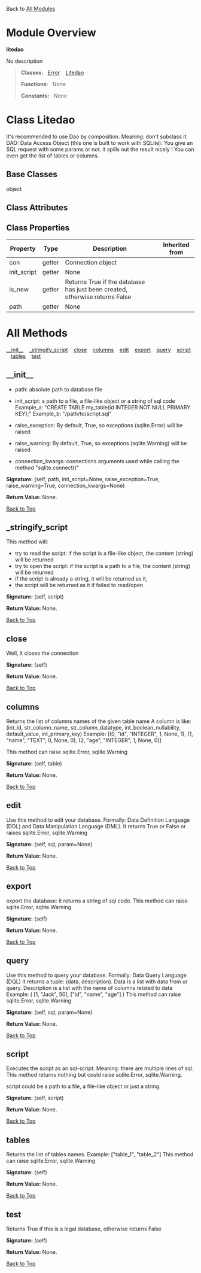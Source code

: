 Back to [All Modules](https://github.com/pyrustic/litedao/blob/master/docs/modules/README.md#readme)

# Module Overview

**litedao**
 
No description

> **Classes:** &nbsp; [Error](https://github.com/pyrustic/litedao/blob/master/docs/modules/content/litedao/content/classes/Error.md#class-error) &nbsp;&nbsp; [Litedao](https://github.com/pyrustic/litedao/blob/master/docs/modules/content/litedao/content/classes/Litedao.md#class-litedao)
>
> **Functions:** &nbsp; None
>
> **Constants:** &nbsp; None

# Class Litedao
It's recommended to use Dao by composition. Meaning: don't subclass it.
DAO: Data Access Object (this one is built to work with SQLite).
You give an SQL request with some params or not, it spills out the result nicely !
You can even get the list of tables or columns.

## Base Classes
object

## Class Attributes


## Class Properties
|Property|Type|Description|Inherited from|
|---|---|---|---|
|con|getter|Connection object||
|init_script|getter|None||
|is_new|getter|Returns True if the database has just been created, otherwise returns False||
|path|getter|None||



# All Methods
[\_\_init\_\_](#__init__) &nbsp;&nbsp; [\_stringify\_script](#_stringify_script) &nbsp;&nbsp; [close](#close) &nbsp;&nbsp; [columns](#columns) &nbsp;&nbsp; [edit](#edit) &nbsp;&nbsp; [export](#export) &nbsp;&nbsp; [query](#query) &nbsp;&nbsp; [script](#script) &nbsp;&nbsp; [tables](#tables) &nbsp;&nbsp; [test](#test)

## \_\_init\_\_
- path: absolute path to database file

- init_script: a path to a file, a file-like object or a string of sql code
    Example_a: "CREATE TABLE my_table(id INTEGER NOT NULL PRIMARY KEY);"
    Example_b: "/path/to/script.sql"

- raise_exception: By default, True, so exceptions (sqlite.Error) will be raised

- raise_warning: By default, True, so exceptions (sqlite.Warning) will be raised

- connection_kwargs: connections arguments used while calling the
 method "sqlite.connect()"



**Signature:** (self, path, init\_script=None, raise\_exception=True, raise\_warning=True, connection\_kwargs=None)





**Return Value:** None.

[Back to Top](#module-overview)


## \_stringify\_script
This method will:
- try to read the script: if the script is a file-like object,
    the content (string) will be returned
- try to open the script: if the script is a path to a file,
    the content (string) will be returned
- if the script is already a string, it will be returned as it,
- the script will be returned as it if failed to read/open



**Signature:** (self, script)





**Return Value:** None.

[Back to Top](#module-overview)


## close
Well, it closes the connection



**Signature:** (self)





**Return Value:** None.

[Back to Top](#module-overview)


## columns
Returns the list of columns names of the given table name
A column is like:
    (int_id, str_column_name, str_column_datatype, int_boolean_nullability,
    default_value, int_primary_key)
Example:
    [(0, "id", "INTEGER", 1, None, 1),
    (1, "name", "TEXT", 0, None, 0),
    (2, "age", "INTEGER", 1, None, 0)]

This method can raise sqlite.Error, sqlite.Warning



**Signature:** (self, table)





**Return Value:** None.

[Back to Top](#module-overview)


## edit
Use this method to edit your database.
Formally: Data Definition Language (DDL) and Data Manipulation Language (DML).
It returns True or False or raises sqlite.Error, sqlite.Warning



**Signature:** (self, sql, param=None)





**Return Value:** None.

[Back to Top](#module-overview)


## export
export the database: it returns a string of sql code.
This method can raise sqlite.Error, sqlite.Warning



**Signature:** (self)





**Return Value:** None.

[Back to Top](#module-overview)


## query
Use this method to query your database.
Formally: Data Query Language (DQL)
It returns a tuple: (data, description).
        Data is a list with data from ur query.
        Description is a list with the name of columns related to data
    Example: ( [1, "Jack", 50], ["id", "name", "age"] )
    This method can raise sqlite.Error, sqlite.Warning



**Signature:** (self, sql, param=None)





**Return Value:** None.

[Back to Top](#module-overview)


## script
Executes the script as an sql-script. Meaning: there are multiple lines of sql.
This method returns nothing but could raise sqlite.Error, sqlite.Warning.

script could be a path to a file, a file-like object or just a string.



**Signature:** (self, script)





**Return Value:** None.

[Back to Top](#module-overview)


## tables
Returns the list of tables names.
Example: ["table_1", "table_2"]
This method can raise sqlite.Error, sqlite.Warning



**Signature:** (self)





**Return Value:** None.

[Back to Top](#module-overview)


## test
Returns True if this is a legal database, otherwise returns False



**Signature:** (self)





**Return Value:** None.

[Back to Top](#module-overview)



